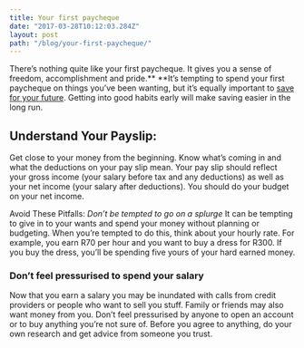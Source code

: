 ```yaml
---
title: Your first paycheque
date: "2017-03-28T10:12:03.284Z"
layout: post
path: "/blog/your-first-paycheque/"
---
```


There’s nothing quite like your first paycheque. It gives you a sense of freedom, accomplishment and pride.** **It’s tempting to spend your first paycheque on things you’ve been wanting, but it’s equally important to [save for your future](http://simplymoney.co.za/savings/). Getting into good habits early will make saving easier in the long run.

## Understand Your Payslip:

Get close to your money from the beginning. Know what’s coming in and what the deductions on your pay slip mean. Your pay slip should reflect your gross income (your salary before tax and any deductions) as well as your net income (your salary after deductions). You should do your budget on your net income.

Avoid These Pitfalls: _Don’t be tempted to go on a splurge_ It can be tempting to give in to your wants and spend your money without planning or budgeting. When you’re tempted to do this, think about your hourly rate. For example, you earn R70 per hour and you want to buy a dress for R300\. If you buy the dress, you’ll be spending five yours of your hard earned money.

### Don’t feel pressurised to spend your salary

Now that you earn a salary you may be inundated with calls from credit providers or people who want to sell you stuff. Family or friends may also want money from you. Don’t feel pressurised by anyone to open an account or to buy anything you’re not sure of. Before you agree to anything, do your own research and get advice from someone you trust.